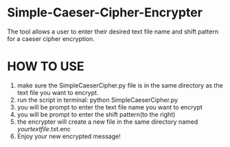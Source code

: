 # Simple-Caeser-Cipher-Encrypter
The tool allows a user to enter their desired text file name and shift pattern for a caeser cipher encryption.

# HOW TO USE
1. make sure the SimpleCaeserCipher.py file is in the same directory as the text file you want to encrypt.
2. run the script in terminal: python SimpleCaeserCipher.py
3. you will be prompt to enter the text file name you want to encrypt 
4. you will be prompt to enter the shift pattern(to the right)
5. the encrypter will create a new file in the same directory named *yourtextfile*.txt.enc
6. Enjoy your new encrypted message!


